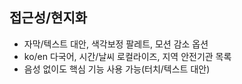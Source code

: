 ## 접근성/현지화

- 자막/텍스트 대안, 색각보정 팔레트, 모션 감소 옵션
- ko/en 다국어, 시간/날씨 로컬라이즈, 지역 안전기관 목록
- 음성 없이도 핵심 기능 사용 가능(터치/텍스트 대안)
